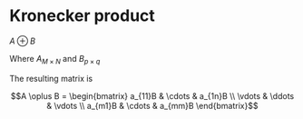 # Kronecker product

$A \oplus B$

Where $A_{M \times N}$ and $B_{p \times q}​$

The resulting matrix is 

$$A \oplus B = \begin{bmatrix} a_{11}B & \cdots & a_{1n}B  \\ \vdots & \ddots & \vdots \\ a_{m1}B & \cdots & a_{mm}B \end{bmatrix}$$

